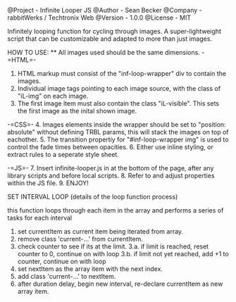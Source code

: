 @Project - Infinite Looper JS
@Author - Sean Becker
@Company - rabbitWerks / Techtronix Web
@Version - 1.0.0
@License - MIT

Infinitely looping function for cycling through images.
A super-lightweight script that can be customizable and adapted to more than just images.

HOW TO USE:
  ** All images used should be the same dimensions.
  -=HTML=-
  1. HTML markup must consist of the "inf-loop-wrapper" div to contain the images.
  2. Individual image tags pointing to each image source, with the class of "iL-img" on each image.
  3. The first image item must also contain the class "iL-visible". This sets the first image as the inital shown image.

  -=CSS=-
  4. Images elements inside the wrapper should be set to "position: absolute" without defining TRBL params, this will stack the images on top of eachother.
  5. The transition propertiy for "#inf-loop-wrapper img" is used to control the fade times between opacities.
  6. Either use inline styling, or extract rules to a seperate style sheet.

  -=JS=-
  7. Insert infinite-looper.js in at the bottom of the page, after any library scripts and before local scripts.
  8. Refer to and adjust properties within the JS file.
  9. ENJOY!


SET INTERVAL LOOP (details of the loop function process)

this function loops through each item in the array and performs a series of tasks for each interval

1. set currentItem as current item being iterated from array.
2. remove class 'current-...' from currentItem.
3. check counter to see if its at the limit.
3.a. if limit is reached, reset counter to 0, continue on with loop
3.b. if limit not yet reached, add +1 to counter, continue on with loop
4. set nextItem as the array item with the next index.
5. add class 'current-...' to nextItem.
6. after duration delay, begin new interval, re-declare currentItem as new array item.
